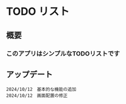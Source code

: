 # TODO リスト
## 概要
### このアプリはシンプルなTODOリストです

## アップデート
~~~
2024/10/12　基本的な機能の追加
2024/10/12　画面配置の修正
~~~